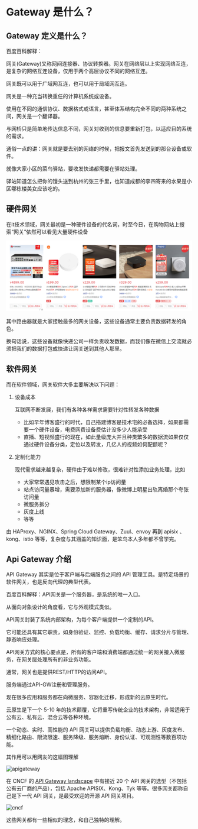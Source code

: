 # Gateway 是什么？

## Gateway 定义是什么？

百度百科解释：

网关(Gateway)又称网间连接器、协议转换器。网关在网络层以上实现网络互连，是复杂的网络互连设备，仅用于两个高层协议不同的网络互连。

网关既可以用于广域网互连，也可以用于局域网互连。 

网关是一种充当转换重任的计算机系统或设备。

使用在不同的通信协议、数据格式或语言，甚至体系结构完全不同的两种系统之间，网关是一个翻译器。

与网桥只是简单地传达信息不同，网关对收到的信息要重新打包，以适应目的系统的需求。

通俗一点的讲：网关就是要去别的网络的时候，把报文首先发送到的那台设备或软件。

就像大家小区的菜鸟驿站，要收发快递都需要在驿站处理。

驿站知道怎么把你的馒头送到杭州的张三手里，也知道成都的李四寄来的水果是小区哪栋楼美女应该吃的。

## 硬件网关

在it技术领域，网关最初是一种硬件设备的代名词，时至今日，在购物网站上搜索“网关”依然可以看见大量硬件设备

![hardware](../img/hardware.png)

其中路由器就是大家接触最多的网关设备，这些设备通常主要负责数据转发的角色。

换句话说，这些设备就像快递公司一样负责收发数据，而我们像在微信上交流就必须把我们的数据打包成快递让网关送到其他人那里。

## 软件网关

而在软件领域，网关软件大多主要解决以下问题：

1.  设备成本

    互联网不断发展，我们有各种各样需求需要针对性转发各种数据

    * 比如早年博客盛行的时代，自己搭建博客是技术宅的必备选择，如果都需要一个硬件设备，电费网费设备费估计没多少人能承受
    * 直播、短视频盛行的现在，如此量级庞大并且种类繁多的数据流如果仅仅通过硬件设备分类，定位以及转发，几亿人的视频如何配额呢？
2.  定制化能力

    现代需求越来越复杂，硬件由于难以修改，很难针对性添加业务处理，比如

    * 大家常常遇见攻击之后，想限制某个ip访问量
    * 站点访问量暴增，需要添加新的服务器，像微博上明星出轨离婚那个夸张访问量
    * 微服务拆分
    * 灰度上线
    * 等等

由 HAProxy、NGINX、Spring Cloud Gateway、Zuul、envoy 再到 apisix 、kong、istio 等等，复杂度与其涵盖的知识面，是笨鸟本人多年都不曾学完。

## Api Gateway 介绍

API Gateway 其实是位于客户端与后端服务之间的 API 管理工具。是特定场景的软件网关，也是反向代理的典型代表。

百度百科解释：API网关是一个服务器，是系统的唯一入口。

从面向对象设计的角度看，它与外观模式类似。

API网关封装了系统内部架构，为每个客户端提供一个定制的API。

它可能还具有其它职责，如身份验证、监控、负载均衡、缓存、请求分片与管理、静态响应处理。 

API网关方式的核心要点是，所有的客户端和消费端都通过统一的网关接入微服务，在网关层处理所有的非业务功能。

通常，网关也是提供REST/HTTP的访问API。

服务端通过API-GW注册和管理服务。

现在很多应用和服务都在向微服务、容器化迁移，形成新的云原生时代。

云原生是下一个 5-10 年的技术颠覆，它将重写传统企业的技术架构，非常适用于公有云、私有云、混合云等各种环境。

一个动态、实时、高性能的 API 网关可以提供负载均衡、动态上游、灰度发布、精细化路由、限流限速、服务降级、服务熔断、身份认证、可观测性等数百项功能。

其作用可以用网友的这幅图理解

![apigateway](/img/apigateway.png)

在 CNCF 的 [API Gateway landscape](https://landscape.cncf.io/card-mode?category=api-gateway\&grouping=category\&sort=contributors) 中有接近 20 个 API 网关的选型（不包括公有云厂商的产品），包括 Apache APISIX、Kong、Tyk 等等。很多网关都称自己是下一代 API 网关，是最受欢迎的开源 API 网关项目。

![cncf](/img/cncf.png)

这些网关都有一些相似的理念，和自己独特的理解。
